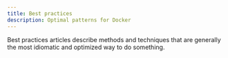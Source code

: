```yaml
---
title: Best practices
description: Optimal patterns for Docker
---
```


Best practices articles describe methods and techniques that are generally
the most idiomatic and optimized way to do something.
